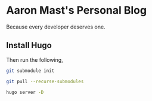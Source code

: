 # Aaron Mast's Personal Blog 
Because every developer deserves one.

## Install Hugo

Then run the following,

```bash
git submodule init

git pull --recurse-submodules

hugo server -D

```
